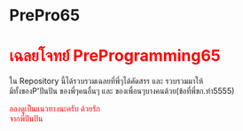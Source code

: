 # PrePro65
<h1 style='color:red'>เฉลยโจทย์ PreProgramming65</h1>
ใน Repository นี้ได้รวบรวมเฉลยที่พี่ๆได้คัดสรร และ รวบรวมมาให้<br>
มีทั้งของP'ปันปัน ของพี่ๆคนอื่นๆ และ ของเพื่อนๆบางคนด้วย(ข้อที่พี่ขก.ทำ5555)
<p style='color:red'>ลองดูเป็นแนวทางนะครับ ด้วยรัก <br>จากพี่ปันปัน</p>
